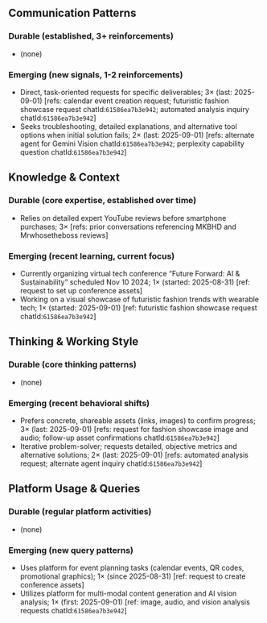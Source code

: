 ## Communication Patterns
### Durable (established, 3+ reinforcements)
- (none)

### Emerging (new signals, 1-2 reinforcements)
- Direct, task-oriented requests for specific deliverables; 3× (last: 2025-09-01) [refs: calendar event creation request; futuristic fashion showcase request chatId:`61586ea7b3e942`; automated analysis inquiry chatId:`61586ea7b3e942`]
- Seeks troubleshooting, detailed explanations, and alternative tool options when initial solution fails; 2× (last: 2025-09-01) [refs: alternate agent for Gemini Vision chatId:`61586ea7b3e942`; perplexity capability question chatId:`61586ea7b3e942`]

## Knowledge & Context
### Durable (core expertise, established over time)
- Relies on detailed expert YouTube reviews before smartphone purchases; 3× [refs: prior conversations referencing MKBHD and Mrwhosetheboss reviews]

### Emerging (recent learning, current focus)  
- Currently organizing virtual tech conference “Future Forward: AI & Sustainability” scheduled Nov 10 2024; 1× (started: 2025-08-31) [ref: request to set up conference assets]
- Working on a visual showcase of futuristic fashion trends with wearable tech; 1× (started: 2025-09-01) [ref: futuristic fashion showcase request chatId:`61586ea7b3e942`]

## Thinking & Working Style
### Durable (core thinking patterns)
- (none)

### Emerging (recent behavioral shifts)
- Prefers concrete, shareable assets (links, images) to confirm progress; 3× (last: 2025-09-01) [refs: request for fashion showcase image and audio; follow-up asset confirmations chatId:`61586ea7b3e942`]
- Iterative problem-solver; requests detailed, objective metrics and alternative solutions; 2× (last: 2025-09-01) [refs: automated analysis request; alternate agent inquiry chatId:`61586ea7b3e942`]

## Platform Usage & Queries
### Durable (regular platform activities)
- (none)

### Emerging (new query patterns)
- Uses platform for event planning tasks (calendar events, QR codes, promotional graphics); 1× (since 2025-08-31) [ref: request to create conference assets]
- Utilizes platform for multi-modal content generation and AI vision analysis; 1× (first: 2025-09-01) [ref: image, audio, and vision analysis requests chatId:`61586ea7b3e942`]